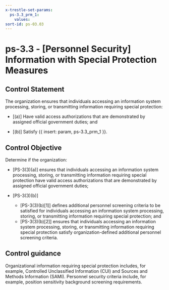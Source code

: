 ```yaml
---
x-trestle-set-params:
  ps-3.3_prm_1:
    values:
sort-id: ps-03.03
---
```


# ps-3.3 - \[Personnel Security\] Information with Special Protection Measures

## Control Statement

The organization ensures that individuals accessing an information system processing, storing, or transmitting information requiring special protection:

- \[(a)\] Have valid access authorizations that are demonstrated by assigned official government duties; and

- \[(b)\] Satisfy {{ insert: param, ps-3.3_prm_1 }}.

## Control Objective

Determine if the organization:

- \[PS-3(3)(a)\] ensures that individuals accessing an information system processing, storing, or transmitting information requiring special protection have valid access authorizations that are demonstrated by assigned official government duties;

- \[PS-3(3)(b)\]

  - \[PS-3(3)(b)[1]\] defines additional personnel screening criteria to be satisfied for individuals accessing an information system processing, storing, or transmitting information requiring special protection; and
  - \[PS-3(3)(b)[2]\] ensures that individuals accessing an information system processing, storing, or transmitting information requiring special protection satisfy organization-defined additional personnel screening criteria.

## Control guidance

Organizational information requiring special protection includes, for example, Controlled Unclassified Information (CUI) and Sources and Methods Information (SAMI). Personnel security criteria include, for example, position sensitivity background screening requirements.
